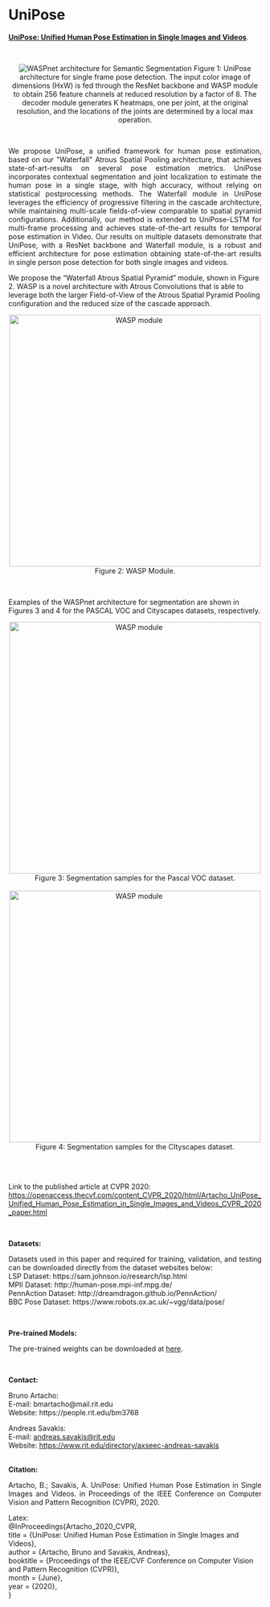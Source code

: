# UniPose

  <a href="https://openaccess.thecvf.com/content_CVPR_2020/html/Artacho_UniPose_Unified_Human_Pose_Estimation_in_Single_Images_and_Videos_CVPR_2020_paper.html">**UniPose: Unified Human Pose Estimation in Single Images and Videos**</a>.
</p><br />

<p align="center">
  <img src="https://people.rit.edu/bm3768/images/Unipose_pipeline.png" title="WASPnet architecture for Semantic Segmentation">
  Figure 1: UniPose architecture for single frame pose detection. The input color image of dimensions (HxW) is fed through the ResNet backbone and WASP module to obtain 256 feature channels at reduced resolution by a factor of 8. The decoder module generates K heatmaps, one per joint, at the original resolution, and the locations of the joints are determined by a local max operation.
</p><br />

<p align="justify">
We propose UniPose, a unified framework for human pose estimation, based on our "Waterfall" Atrous Spatial Pooling architecture, that achieves state-of-art-results on several pose estimation metrics. UniPose incorporates contextual segmentation and joint localization to estimate the human pose in a single stage, with high accuracy, without relying on statistical postprocessing methods. The Waterfall module in UniPose leverages the efficiency of progressive filtering in the cascade architecture, while maintaining multi-scale fields-of-view comparable to spatial pyramid configurations. Additionally, our method is extended to UniPose-LSTM for multi-frame processing and achieves state-of-the-art results for temporal pose estimation in Video. Our results on multiple datasets demonstrate that UniPose, with a ResNet backbone and Waterfall module, is a robust and efficient architecture for pose estimation obtaining state-of-the-art results in single person pose detection for both single images and videos.
  
We propose the “Waterfall Atrous Spatial Pyramid” module, shown in Figure 2. WASP is a novel architecture with Atrous Convolutions that is able to leverage both the larger Field-of-View of the Atrous Spatial Pyramid Pooling configuration and the reduced size of the cascade approach.<br />

<p align="center">
  <img src="https://www.mdpi.com/sensors/sensors-19-05361/article_deploy/html/images/sensors-19-05361-g006.png" width=500 title="WASP module"><br />
  Figure 2: WASP Module.
</p><br />

Examples of the WASPnet architecture for segmentation are shown in Figures 3 and 4 for the PASCAL VOC and Cityscapes datasets, respectively.<br />

<p align="center">
  <img src="https://www.mdpi.com/sensors/sensors-19-05361/article_deploy/html/images/sensors-19-05361-g009.png" width=500 title="WASP module"><br />
  Figure 3: Segmentation samples for the Pascal VOC dataset.
  <br /><br />
  <img src="https://www.mdpi.com/sensors/sensors-19-05361/article_deploy/html/images/sensors-19-05361-g010.png" width=500 title="WASP module"><br />
  Figure 4: Segmentation samples for the CItyscapes dataset.
</p><br /><br />
  
Link to the published article at CVPR 2020: https://openaccess.thecvf.com/content_CVPR_2020/html/Artacho_UniPose_Unified_Human_Pose_Estimation_in_Single_Images_and_Videos_CVPR_2020_paper.html
</p><br />

**Datasets:**
<p align="justify">
Datasets used in this paper and required for training, validation, and testing can be downloaded directly from the dataset websites below:<br />
  LSP Dataset: https://sam.johnson.io/research/lsp.html<br />
  MPII Dataset: http://human-pose.mpi-inf.mpg.de/<br />
  PennAction Dataset: http://dreamdragon.github.io/PennAction/<br />
  BBC Pose Dataset: https://www.robots.ox.ac.uk/~vgg/data/pose/<br />
</p><br />

**Pre-trained Models:**
<p align="justify">
The pre-trained weights can be downloaded at
  <a href="">here</a>.
</p><br />


**Contact:**

<p align="justify">
Bruno Artacho:<br />
  E-mail: bmartacho@mail.rit.edu<br />
  Website: https://people.rit.edu/bm3768<br />
  
Andreas Savakis:<br />
  E-mail: andreas.savakis@rit.edu<br />
  Website: https://www.rit.edu/directory/axseec-andreas-savakis<br /><br />
</p>

**Citation:**

<p align="justify">
Artacho, B.; Savakis, A. UniPose: Unified Human Pose Estimation in Single Images and Videos. in Proceedings of the IEEE Conference on Computer Vision and Pattern Recognition (CVPR), 2020. <br />

Latex:<br />
@InProceedings{Artacho_2020_CVPR,<br />
  title = {UniPose: Unified Human Pose Estimation in Single Images and Videos},<br />
  author = {Artacho, Bruno and Savakis, Andreas},<br />
  booktitle = {Proceedings of the IEEE/CVF Conference on Computer Vision and Pattern Recognition (CVPR)},<br />
  month = {June},<br />
  year = {2020},<br />
}<br />
</p>
